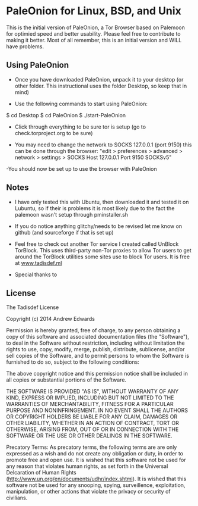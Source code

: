 # PaleOnion for Linux, BSD, and Unix

This is the initial version of PaleOnion, a Tor Browser based on Palemoon for optimied speed and better usability. Please feel free to contribute to making it better. Most of all remember, this is an initial version and WILL have problems.

## Using PaleOnion

- Once you have downloaded PaleOnion, unpack it to your desktop (or other folder. This instructional uses the folder Desktop, so keep that in mind)

- Use the following commands to start using PaleOnion:

$ cd Desktop
$ cd PaleOnion
$ ./start-PaleOnion

- Click through everything to be sure tor is setup (go to check.torproject.org to be sure)

- You may need to change the network to SOCKS 127.0.0.1 (port 9150) this can be done through the browser:
"edit > preferences > advanced > network > settings > SOCKS Host 127.0.0.1 Port 9150 SOCKSv5"

-You should now be set up to use the browser with PaleOnion

## Notes

- I have only tested this with Ubuntu, then downloaded it and tested it on Lubuntu, so if their is problems it is most likely due to the fact the palemoon wasn't setup through pminstaller.sh

- If you do notice anything glitchy/needs to be revised let me know on github (and sourceforge if that is set up)

- Feel free to check out another Tor service I created called UnBlock TorBlock. This uses third-party non-Tor proxies to allow Tor users to get around the TorBlock utilities some sites use to block Tor users. It is free at www.tadisdef.ml

- Special thanks to

## License

The Tadisdef License

Copyright (c) 2014 Andrew Edwards

Permission is hereby granted, free of charge, to any person obtaining a copy
of this software and associated documentation files (the "Software"), to deal
in the Software without restriction, including without limitation the rights
to use, copy, modify, merge, publish, distribute, sublicense, and/or sell
copies of the Software, and to permit persons to whom the Software is
furnished to do so, subject to the following conditions:

The above copyright notice and this permission notice shall be included in
all copies or substantial portions of the Software.

THE SOFTWARE IS PROVIDED "AS IS", WITHOUT WARRANTY OF ANY KIND, EXPRESS OR
IMPLIED, INCLUDING BUT NOT LIMITED TO THE WARRANTIES OF MERCHANTABILITY,
FITNESS FOR A PARTICULAR PURPOSE AND NONINFRINGEMENT. IN NO EVENT SHALL THE
AUTHORS OR COPYRIGHT HOLDERS BE LIABLE FOR ANY CLAIM, DAMAGES OR OTHER
LIABILITY, WHETHER IN AN ACTION OF CONTRACT, TORT OR OTHERWISE, ARISING FROM,
OUT OF OR IN CONNECTION WITH THE SOFTWARE OR THE USE OR OTHER DEALINGS IN
THE SOFTWARE.

Precatory Terms:
As precatory terms, the following terms are are only expressed as a wish and do not create any obligation or duty, in order to promote free and open use. It is wished that this software not be used for any reason that violates human rights, as set forth in the Universal Delcaration of Human Rights (http://www.un.org/en/documents/udhr/index.shtml). It is wished that this software not be used for any snooping, spying, surveillence, exploitation, manipulation, or other actions that violate the privacy or security of civilians.
